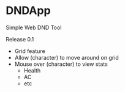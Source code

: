 # DNDApp
Simple Web DND Tool

Release 0.1
- Grid feature 
- Allow (character) to move around on grid
- Mouse over (character) to view stats
  - Health
  - AC
  - etc
